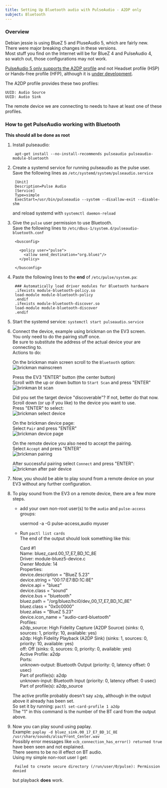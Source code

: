 ```yaml
---
title: Setting Up Bluetooth audio with PulseAudio - A2DP only
subject: Bluetooth
---
```


### Overview
Debian jessie is using BlueZ 5 and PluseAudio 5, which are fairly new.  
There were major breaking changes in these versions.  
Most stuff you find on the Internet will be for BlueZ 4 and PulseAudio 4,  
so watch out, those configurations may not work.  
 
[PulseAudio 5 only supports the A2DP profile](http://www.freedesktop.org/wiki/Software/PulseAudio/Notes/5.0/) and not Headset profile (HSP) or Hands-free profile (HFP),
although it is [under development](http://cgit.freedesktop.org/pulseaudio/pulseaudio/commit/?id=1f0de01bfc85f92785fcd2f0e863e471af7e6ace).  
  
The A2DP profile provides these two profiles:  

    UUID: Audio Source  
    UUID: Audio Sink  
    
The remote device we are connecting to needs to have at least one of these profiles.  
  
### How to get PulseAudio working with Bluetooth 
**This should all be done as root**  
  
1. Install pulseaudio:  

        apt-get install --no-install-recommends pulseaudio pulseaudio-module-bluetooth  

2. Create a systemd service for running pulseaudio as the pulse user.  
Save the following lines as `/etc/systemd/system/pulseaudio.service`  

        [Unit]  
        Description=Pulse Audio  
        [Service]  
        Type=simple  
        ExecStart=/usr/bin/pulseaudio --system --disallow-exit --disable-shm  

    and reload systemd with `systemctl daemon-reload`
  
3. Give the `pulse` user permission to use Bluetooth.  
Save the following lines to `/etc/dbus-1/system.d/pulseaudio-bluetooth.conf`  
  
        <busconfig>
        
          <policy user="pulse">
            <allow send_destination="org.bluez"/> 
          </policy>
        
        </busconfig>
  
4. Paste the following lines to the **end** of `/etc/pulse/system.pa`:  

        ### Automatically load driver modules for Bluetooth hardware  
        .ifexists module-bluetooth-policy.so  
        load-module module-bluetooth-policy  
        .endif  
        .ifexists module-bluetooth-discover.so  
        load-module module-bluetooth-discover  
        .endif  

5. Start the systemd service: `systemctl start pulseaudio.service`

6. Connect the device, example using brickman on the EV3 screen.  
You only need to do the pairing stuff once.  
Be sure to substitute the address of the actual device your are connecting to.  
Actions to do:  

    On the brickman main screen scroll to the `Bluetooth` option:  
    ![brickman mainscreen](https://cloud.githubusercontent.com/assets/8142081/5093619/612eb254-6f5a-11e4-86a6-213b31526856.png)  
    
    Press the EV3 "ENTER" button (the center button)  
    Scroll with the up or down button to `Start Scan` and press "ENTER"  
    ![brinkman bt scan](https://cloud.githubusercontent.com/assets/8142081/5094570/4f8fa23a-6f62-11e4-9999-ef5773092735.png)

    Did you set the target device "discoverable"? If not, better do that now.  
    Scroll down (or up if you like) to the device you want to use.  
    Press "ENTER" to select:  
    ![brickman select device](https://cloud.githubusercontent.com/assets/8142081/5094436/3843f302-6f61-11e4-9f8f-16444abc6959.png)  

    On the brickman device page:  
    Select `Pair` and press "ENTER"  
    ![brickman device page](https://cloud.githubusercontent.com/assets/8142081/5094449/4d0f485e-6f61-11e4-998c-0e77ca95a5d9.png)  
    
    On the remote device you also need to accept the pairing.  
    Select `Accept` and press "ENTER"  
    ![brickman pairing](https://cloud.githubusercontent.com/assets/8142081/5094463/730e0e64-6f61-11e4-8137-0bf35a10c6bb.png)  

    After successful pairing select `Connect` and press "ENTER":  
    ![brickman after pair device](https://cloud.githubusercontent.com/assets/8142081/5094470/809a64b0-6f61-11e4-9d02-7c95b8e838ef.png)  

7. Now, you should be able to play sound from a remote device on your EV3 without any further configuration.
 
8. To play sound from the EV3 on a remote device, there are a few more steps.  
    * add your own non-root user(s) to the `audio` and `pulse-access` groups:  
    
        usermod -a -G pulse-access,audio myuser  
        
    * Run `pactl list cards`  
  The end of the output should look something like this:  

        Card #1  
          Name: bluez_card.00_17_E7_BD_1C_8E  
          Driver: module-bluez5-device.c  
          Owner Module: 14  
          Properties:  
              device.description = "BlueZ 5.23"  
              device.string = "00:17:E7:BD:1C:8E"  
              device.api = "bluez"  
              device.class = "sound"  
              device.bus = "bluetooth"  
              bluez.path = "/org/bluez/hci0/dev_00_17_E7_BD_1C_8E"  
              bluez.class = "0x0c0000"  
              bluez.alias = "BlueZ 5.23"  
              device.icon_name = "audio-card-bluetooth"  
          Profiles:  
              a2dp_source: High Fidelity Capture (A2DP Source) (sinks: 0, sources: 1, priority: 10, available: yes)  
              a2dp: High Fidelity Playback (A2DP Sink) (sinks: 1, sources: 0, priority: 10, available: yes)  
              off: Off (sinks: 0, sources: 0, priority: 0, available: yes)  
          Active Profile: a2dp  
          Ports:  
              unknown-output: Bluetooth Output (priority: 0, latency offset: 0 usec)  
                  Part of profile(s): a2dp  
              unknown-input: Bluetooth Input (priority: 0, latency offset: 0 usec)  
                  Part of profile(s): a2dp_source  
  
    The active profile probably doesn't say `a2dp`, although in the output above it already has been set.  
So set it by running: `pactl set-card-profile 1 a2dp`  
The "1" in this command is the number of the BT card from the output above.  
  
9. Now you can play sound using paplay.  
Example: `paplay -d bluez_sink.00_17_E7_BD_1C_8E /usr/share/sounds/alsa/Front_Center.wav`  
Possibly error messages like `xcb_connection_has_error() returned true` have been seen and not explained.  
There seems to be no ill effect on BT audio.  
Using my simple non-root user I get:  

        Failed to create secure directory (/run/user/0/pulse): Permission denied  
    
    but playback **does** work.  
